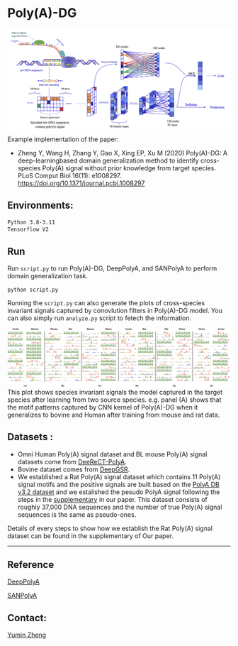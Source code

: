 # Poly(A)-DG
![Poly(A)-DG](workflow.png)
Example implementation of the paper:

- Zheng Y, Wang H, Zhang Y, Gao X, Xing EP, Xu M (2020) Poly(A)-DG: A deep-learningbased domain generalization method to identify cross-species Poly(A) signal without prior knowledge from target species. PLoS Comput Biol 16(11): e1008297. https://doi.org/10.1371/journal.pcbi.1008297



## Environments:

```
Python 3.8-3.11
Tensorflow V2
```

## Run

Run `script.py` to run Poly(A)-DG, DeepPolyA, and SANPolyA to perform domain generalization task. 

```
python script.py
```

Running the `script.py` can also generate the plots of cross-species invariant signals captured by conovlution filters in Poly(A)-DG model. You can also simply run `analyze.py` script to fetech the information.

![cross-species invariant signals](signal_captured_by_CNN_filters.png)
This plot shows species invariant signals the model captured in the target species after learning from two source species. e.g. panel (A) shows that the motif patterns captured by CNN kernel of Poly(A)-DG when it generalizes to bovine and Human after training from mouse and rat data. 

## Datasets :

- Omni Human Poly(A) signal dataset and BL mouse Poly(A) signal datasets come from [DeeReCT-PolyA](https://github.com/likesum/DeeReCT-PolyA). 
- Bovine dataset comes from [DeepGSR](https://academic.oup.com/bioinformatics/article/35/7/1125/5089227). 
- We established a Rat Poly(A) signal dataset which contains 11 Poly(A) signal motifs and the positive signals are built based on the [PolyA DB v3.2 dataset](https://genome.cshlp.org/content/28/10/1427) and we estalished the pesudo PolyA signal following the steps in the [supplementary](https://ndownloader.figstatic.com/files/25407799) in our paper. This dataset consists of roughly 37,000 DNA sequences and the number of true Poly(A) signal sequences is the same as pseudo-ones. 

Details of every steps to show how we establish the Rat Poly(A) signal dataset can be found in the supplementary of Our paper.

----

## Reference

[DeepPolyA](https://github.com/stella-gao/DeepPolyA)

[SANPolyA](https://github.com/yuht4/SANPolyA)

## Contact:

[Yumin Zheng](mailto:zhengyumin529@gmail.com)
